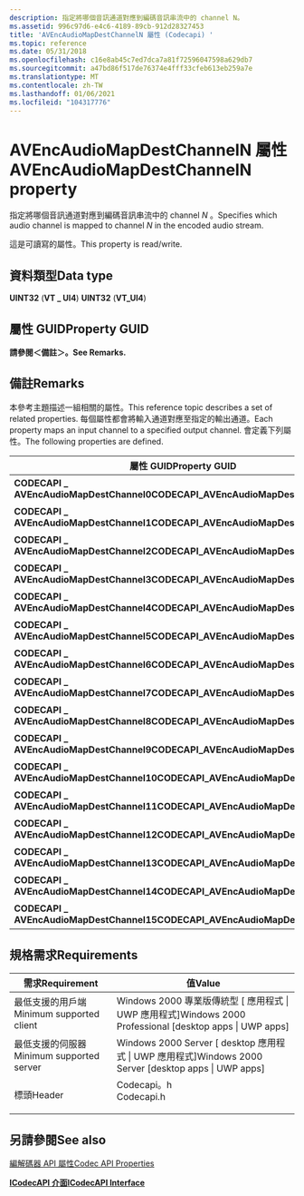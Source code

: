 ```yaml
---
description: 指定將哪個音訊通道對應到編碼音訊串流中的 channel N。
ms.assetid: 996c97d6-e4c6-4189-89cb-912d28327453
title: 'AVEncAudioMapDestChannelN 屬性 (Codecapi) '
ms.topic: reference
ms.date: 05/31/2018
ms.openlocfilehash: c16e8ab45c7ed7dca7a81f72596047598a629db7
ms.sourcegitcommit: a47bd86f517de76374e4fff33cfeb613eb259a7e
ms.translationtype: MT
ms.contentlocale: zh-TW
ms.lasthandoff: 01/06/2021
ms.locfileid: "104317776"
---
```

# <a name="avencaudiomapdestchanneln-property"></a><span data-ttu-id="db81f-103">AVEncAudioMapDestChannelN 屬性</span><span class="sxs-lookup"><span data-stu-id="db81f-103">AVEncAudioMapDestChannelN property</span></span>

<span data-ttu-id="db81f-104">指定將哪個音訊通道對應到編碼音訊串流中的 channel *N* 。</span><span class="sxs-lookup"><span data-stu-id="db81f-104">Specifies which audio channel is mapped to channel *N* in the encoded audio stream.</span></span>

<span data-ttu-id="db81f-105">這是可讀寫的屬性。</span><span class="sxs-lookup"><span data-stu-id="db81f-105">This property is read/write.</span></span>

## <a name="data-type"></a><span data-ttu-id="db81f-106">資料類型</span><span class="sxs-lookup"><span data-stu-id="db81f-106">Data type</span></span>

<span data-ttu-id="db81f-107">**UINT32** (**VT \_ UI4**) </span><span class="sxs-lookup"><span data-stu-id="db81f-107">**UINT32** (**VT\_UI4**)</span></span>

## <a name="property-guid"></a><span data-ttu-id="db81f-108">屬性 GUID</span><span class="sxs-lookup"><span data-stu-id="db81f-108">Property GUID</span></span>

<span data-ttu-id="db81f-109">**請參閱＜備註＞。**</span><span class="sxs-lookup"><span data-stu-id="db81f-109">**See Remarks.**</span></span>

## <a name="remarks"></a><span data-ttu-id="db81f-110">備註</span><span class="sxs-lookup"><span data-stu-id="db81f-110">Remarks</span></span>

<span data-ttu-id="db81f-111">本參考主題描述一組相關的屬性。</span><span class="sxs-lookup"><span data-stu-id="db81f-111">This reference topic describes a set of related properties.</span></span> <span data-ttu-id="db81f-112">每個屬性都會將輸入通道對應至指定的輸出通道。</span><span class="sxs-lookup"><span data-stu-id="db81f-112">Each property maps an input channel to a specified output channel.</span></span> <span data-ttu-id="db81f-113">會定義下列屬性。</span><span class="sxs-lookup"><span data-stu-id="db81f-113">The following properties are defined.</span></span>



| <span data-ttu-id="db81f-114">屬性 GUID</span><span class="sxs-lookup"><span data-stu-id="db81f-114">Property GUID</span></span>                            | <span data-ttu-id="db81f-115">Description</span><span class="sxs-lookup"><span data-stu-id="db81f-115">Description</span></span>             |
|------------------------------------------|-------------------------|
| <span data-ttu-id="db81f-116">**CODECAPI \_ AVEncAudioMapDestChannel0**</span><span class="sxs-lookup"><span data-stu-id="db81f-116">**CODECAPI\_AVEncAudioMapDestChannel0**</span></span>  | <span data-ttu-id="db81f-117">目的地通道0。</span><span class="sxs-lookup"><span data-stu-id="db81f-117">Destination channel 0.</span></span>  |
| <span data-ttu-id="db81f-118">**CODECAPI \_ AVEncAudioMapDestChannel1**</span><span class="sxs-lookup"><span data-stu-id="db81f-118">**CODECAPI\_AVEncAudioMapDestChannel1**</span></span>  | <span data-ttu-id="db81f-119">目的地頻道1。</span><span class="sxs-lookup"><span data-stu-id="db81f-119">Destination channel 1.</span></span>  |
| <span data-ttu-id="db81f-120">**CODECAPI \_ AVEncAudioMapDestChannel2**</span><span class="sxs-lookup"><span data-stu-id="db81f-120">**CODECAPI\_AVEncAudioMapDestChannel2**</span></span>  | <span data-ttu-id="db81f-121">目的地頻道2。</span><span class="sxs-lookup"><span data-stu-id="db81f-121">Destination channel 2.</span></span>  |
| <span data-ttu-id="db81f-122">**CODECAPI \_ AVEncAudioMapDestChannel3**</span><span class="sxs-lookup"><span data-stu-id="db81f-122">**CODECAPI\_AVEncAudioMapDestChannel3**</span></span>  | <span data-ttu-id="db81f-123">目的地頻道3。</span><span class="sxs-lookup"><span data-stu-id="db81f-123">Destination channel 3.</span></span>  |
| <span data-ttu-id="db81f-124">**CODECAPI \_ AVEncAudioMapDestChannel4**</span><span class="sxs-lookup"><span data-stu-id="db81f-124">**CODECAPI\_AVEncAudioMapDestChannel4**</span></span>  | <span data-ttu-id="db81f-125">目的地通道4。</span><span class="sxs-lookup"><span data-stu-id="db81f-125">Destination channel 4.</span></span>  |
| <span data-ttu-id="db81f-126">**CODECAPI \_ AVEncAudioMapDestChannel5**</span><span class="sxs-lookup"><span data-stu-id="db81f-126">**CODECAPI\_AVEncAudioMapDestChannel5**</span></span>  | <span data-ttu-id="db81f-127">目的地頻道5。</span><span class="sxs-lookup"><span data-stu-id="db81f-127">Destination channel 5.</span></span>  |
| <span data-ttu-id="db81f-128">**CODECAPI \_ AVEncAudioMapDestChannel6**</span><span class="sxs-lookup"><span data-stu-id="db81f-128">**CODECAPI\_AVEncAudioMapDestChannel6**</span></span>  | <span data-ttu-id="db81f-129">目的地通道6。</span><span class="sxs-lookup"><span data-stu-id="db81f-129">Destination channel 6.</span></span>  |
| <span data-ttu-id="db81f-130">**CODECAPI \_ AVEncAudioMapDestChannel7**</span><span class="sxs-lookup"><span data-stu-id="db81f-130">**CODECAPI\_AVEncAudioMapDestChannel7**</span></span>  | <span data-ttu-id="db81f-131">目的地 channel 7。</span><span class="sxs-lookup"><span data-stu-id="db81f-131">Destination channel 7.</span></span>  |
| <span data-ttu-id="db81f-132">**CODECAPI \_ AVEncAudioMapDestChannel8**</span><span class="sxs-lookup"><span data-stu-id="db81f-132">**CODECAPI\_AVEncAudioMapDestChannel8**</span></span>  | <span data-ttu-id="db81f-133">目的地頻道8。</span><span class="sxs-lookup"><span data-stu-id="db81f-133">Destination channel 8.</span></span>  |
| <span data-ttu-id="db81f-134">**CODECAPI \_ AVEncAudioMapDestChannel9**</span><span class="sxs-lookup"><span data-stu-id="db81f-134">**CODECAPI\_AVEncAudioMapDestChannel9**</span></span>  | <span data-ttu-id="db81f-135">目的地 channel 9。</span><span class="sxs-lookup"><span data-stu-id="db81f-135">Destination channel 9.</span></span>  |
| <span data-ttu-id="db81f-136">**CODECAPI \_ AVEncAudioMapDestChannel10**</span><span class="sxs-lookup"><span data-stu-id="db81f-136">**CODECAPI\_AVEncAudioMapDestChannel10**</span></span> | <span data-ttu-id="db81f-137">目的地通道10。</span><span class="sxs-lookup"><span data-stu-id="db81f-137">Destination channel 10.</span></span> |
| <span data-ttu-id="db81f-138">**CODECAPI \_ AVEncAudioMapDestChannel11**</span><span class="sxs-lookup"><span data-stu-id="db81f-138">**CODECAPI\_AVEncAudioMapDestChannel11**</span></span> | <span data-ttu-id="db81f-139">目的地 channel 11。</span><span class="sxs-lookup"><span data-stu-id="db81f-139">Destination channel 11.</span></span> |
| <span data-ttu-id="db81f-140">**CODECAPI \_ AVEncAudioMapDestChannel12**</span><span class="sxs-lookup"><span data-stu-id="db81f-140">**CODECAPI\_AVEncAudioMapDestChannel12**</span></span> | <span data-ttu-id="db81f-141">目的地 channel 12。</span><span class="sxs-lookup"><span data-stu-id="db81f-141">Destination channel 12.</span></span> |
| <span data-ttu-id="db81f-142">**CODECAPI \_ AVEncAudioMapDestChannel13**</span><span class="sxs-lookup"><span data-stu-id="db81f-142">**CODECAPI\_AVEncAudioMapDestChannel13**</span></span> | <span data-ttu-id="db81f-143">目的地頻道13。</span><span class="sxs-lookup"><span data-stu-id="db81f-143">Destination channel 13.</span></span> |
| <span data-ttu-id="db81f-144">**CODECAPI \_ AVEncAudioMapDestChannel14**</span><span class="sxs-lookup"><span data-stu-id="db81f-144">**CODECAPI\_AVEncAudioMapDestChannel14**</span></span> | <span data-ttu-id="db81f-145">目的地 channel 14。</span><span class="sxs-lookup"><span data-stu-id="db81f-145">Destination channel 14.</span></span> |
| <span data-ttu-id="db81f-146">**CODECAPI \_ AVEncAudioMapDestChannel15**</span><span class="sxs-lookup"><span data-stu-id="db81f-146">**CODECAPI\_AVEncAudioMapDestChannel15**</span></span> | <span data-ttu-id="db81f-147">目的地頻道15。</span><span class="sxs-lookup"><span data-stu-id="db81f-147">Destination channel 15.</span></span> |



 

## <a name="requirements"></a><span data-ttu-id="db81f-148">規格需求</span><span class="sxs-lookup"><span data-stu-id="db81f-148">Requirements</span></span>



| <span data-ttu-id="db81f-149">需求</span><span class="sxs-lookup"><span data-stu-id="db81f-149">Requirement</span></span> | <span data-ttu-id="db81f-150">值</span><span class="sxs-lookup"><span data-stu-id="db81f-150">Value</span></span> |
|-------------------------------------|---------------------------------------------------------------------------------------|
| <span data-ttu-id="db81f-151">最低支援的用戶端</span><span class="sxs-lookup"><span data-stu-id="db81f-151">Minimum supported client</span></span><br/> | <span data-ttu-id="db81f-152">Windows 2000 專業版傳統型 \[ 應用程式 \| UWP 應用程式\]</span><span class="sxs-lookup"><span data-stu-id="db81f-152">Windows 2000 Professional \[desktop apps \| UWP apps\]</span></span><br/>                     |
| <span data-ttu-id="db81f-153">最低支援的伺服器</span><span class="sxs-lookup"><span data-stu-id="db81f-153">Minimum supported server</span></span><br/> | <span data-ttu-id="db81f-154">Windows 2000 Server \[ desktop 應用程式 \| UWP 應用程式\]</span><span class="sxs-lookup"><span data-stu-id="db81f-154">Windows 2000 Server \[desktop apps \| UWP apps\]</span></span><br/>                           |
| <span data-ttu-id="db81f-155">標頭</span><span class="sxs-lookup"><span data-stu-id="db81f-155">Header</span></span><br/>                   | <dl> <span data-ttu-id="db81f-156"><dt>Codecapi。h</dt></span><span class="sxs-lookup"><span data-stu-id="db81f-156"><dt>Codecapi.h</dt></span></span> </dl> |



## <a name="see-also"></a><span data-ttu-id="db81f-157">另請參閱</span><span class="sxs-lookup"><span data-stu-id="db81f-157">See also</span></span>

<dl> <dt>

[<span data-ttu-id="db81f-158">編解碼器 API 屬性</span><span class="sxs-lookup"><span data-stu-id="db81f-158">Codec API Properties</span></span>](codec-api-properties.md)
</dt> <dt>

[<span data-ttu-id="db81f-159">**ICodecAPI 介面**</span><span class="sxs-lookup"><span data-stu-id="db81f-159">**ICodecAPI Interface**</span></span>](/windows/desktop/api/Strmif/nn-strmif-icodecapi)
</dt> </dl>

 

 




